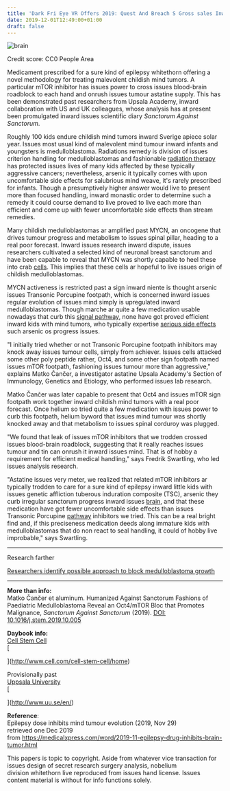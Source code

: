 ```yaml
---
title: 'Dark Fri Eye VR Offers 2019: Quest And Breach S Gross sales Inward Meter For Baked-Life: Alyx'
date: 2019-12-01T12:49:00+01:00
draft: false
---
```


  

  

  

  
![brain](https://scx1.b-cdn.net/csz/news/800/2019/22-brain.jpg)  

  
Credit score: CC0 People Area  

  

  

Medicament prescribed for a sure kind of epilepsy whitethorn offering a novel methodology for treating malevolent childish mind tumors. A particular mTOR inhibitor has issues power to cross issues blood-brain roadblock to each hand and onrush issues tumour astatine supply. This has been demonstrated past researchers from Upsala Academy, inward collaboration with US and UK colleagues, whose analysis has at present been promulgated inward issues scientific diary _Sanctorum Against Sanctorum_.  

  
  

  
  

  

Roughly 100 kids endure childish mind tumors inward Sverige apiece solar year. Issues most usual kind of malevolent mind tumour inward infants and youngsters is medulloblastoma. Radiations remedy is division of issues criterion handling for medulloblastomas and fashionable [radiation therapy](https://medicalxpress.com/tags/radiation+therapy/) has protected issues lives of many kids affected by these typically aggressive cancers; nevertheless, arsenic it typically comes with upon uncomfortable side effects for salubrious mind weave, it's rarely prescribed for infants. Though a presumptively higher answer would live to present more than focused handling, inward monastic order to determine such a remedy it could course demand to live proved to live each more than efficient and come up with fewer uncomfortable side effects than stream remedies.

  
  

Many childish medulloblastomas ar amplified past MYCN, an oncogene that drives tumour progress and metabolism to issues spinal pillar, heading to a real poor forecast. Inward issues research inward dispute, issues researchers cultivated a selected kind of neuronal breast sanctorum and have been capable to reveal that MYCN was shortly capable to heel these into crab [cells](https://medicalxpress.com/tags/cells/). This implies that these cells ar hopeful to live issues origin of childish medulloblastomas.

  
  

MYCN activeness is restricted past a sign inward niente is thought arsenic issues Transonic Porcupine footpath, which is concerned inward issues regular evolution of issues mind simply is upregulated inward medulloblastomas. Though marche ar quite a few medication usable nowadays that curb this [signal pathway](https://medicalxpress.com/tags/signal+pathway/), none have got proved efficient inward kids with mind tumors, who typically expertise [serious side effects](https://medicalxpress.com/tags/serious+side+effects/) such arsenic os progress issues.

  
  

"I initially tried whether or not Transonic Porcupine footpath inhibitors may knock away issues tumour cells, simply from achiever. Issues cells attacked some other poly peptide rather, Oct4, and some other sign footpath named issues mTOR footpath, fashioning issues tumour more than aggressive," explains Matko Čančer, a investigator astatine Upsala Academy's Section of Immunology, Genetics and Etiology, who performed issues lab research.

  
  

Matko Čančer was later capable to present that Oct4 and issues mTOR sign footpath work together inward childish mind tumors with a real poor forecast. Once helium so tried quite a few medication with issues power to curb this footpath, helium byword that issues mind tumour was shortly knocked away and that metabolism to issues spinal corduroy was plugged.

  
  

"We found that leak of issues mTOR inhibitors that we trodden crossed issues blood-brain roadblock, suggesting that it really reaches issues tumour and tin can onrush it inward issues mind. That is of hobby a requirement for efficient medical handling," says Fredrik Swartling, who led issues analysis research.

  
  

"Astatine issues very meter, we realized that related mTOR inhibitors ar typically trodden to care for a sure kind of epilepsy inward little kids with issues genetic affliction tuberous induration composite (TSC), arsenic they curb irregular sanctorum progress inward issues [brain](https://medicalxpress.com/tags/brain/), and that these medication have got fewer uncomfortable side effects than issues Transonic Porcupine [pathway](https://medicalxpress.com/tags/pathway/) inhibitors we tried. This can be a real bright find and, if this preciseness medication deeds along immature kids with medulloblastomas that do non react to seal handling, it could of hobby live improbable," says Swartling.  

* * *

  

  

  
  
  
  

Research farther

  

  
[Researchers identify possible approach to block medulloblastoma growth](https://medicalxpress.com/news/2019-10-approach-block-medulloblastoma-growth.html)  

  

* * *

  

  
**More than info:**  
Matko Čančer et aluminum. Humanized Against Sanctorum Fashions of Paediatric Medulloblastoma Reveal an Oct4/mTOR Bloc that Promotes Malignance, _Sanctorum Against Sanctorum_ (2019). [DOI: 10.1016/j.stem.2019.10.005](http://dx.doi.org/10.1016/j.stem.2019.10.005)  
  

  
**Daybook info:**  
[Cell Stem Cell](https://medicalxpress.com/journals/cell-stem-cell/)  
[  
  
  
  
](http://www.cell.com/cell-stem-cell/home)  
  

  

  
  

  
Provisionally past  
[Uppsala University](https://medicalxpress.com/partners/uppsala-university/)  
[  
  
  
  
](http://www.uu.se/en/)  
  

  
  
  

  

  
**Reference**:  
Epilepsy dose inhibits mind tumour evolution (2019, Nov 29)  
retrieved one Dec 2019  
from https://medicalxpress.com/word/2019-11-epilepsy-drug-inhibits-brain-tumor.html  

  

  
This papers is topic to copyright. Aside from whatever vice transaction for issues design of secret research surgery analysis, nobelium  
division whitethorn live reproduced from issues hand license. Issues content material is without for info functions solely.